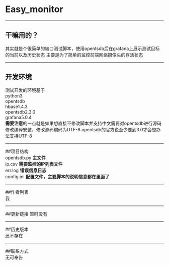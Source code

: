﻿# Easy_monitor

---
## 干嘛用的？
其实就是个很简单的端口测试脚本，使用opentsdb后在grafana上展示测试目标的当前以及历史状态
主要是为了简单的监控前端网络摄像头的存活状态

---
## 开发环境<br>
测试开发的环境基于<br>
python3<br>
opentsdb<br>
hbase1.4.3<br>
opentsdb2.3.0<br>
grafana5.0.4<br>
**需要注意**的一点就是如果想直接不修改脚本并支持中文需要对opentsdb进行源码修改编译安装，修改源码编码为UTF-8
opentsdb的官方说至少要到3.0才会想办法支持UTF-8

---
##项目结构<br>
opentsdb.py **主文件**<br>
ip.csv  **需要监控的IP列表文件**<br>
err.log **错误信息日志**<br>
config.ini **配置文件，主要脚本的说明信息都在里面了**<br>

---
##作者列表<br>
我<br>

---
##更新链接
暂时没有<br>

---
##历史版本<br>
还不存在<br>

---
##联系方式<br>
无可奉告<br>